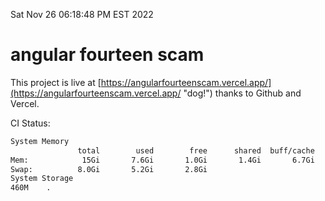 Sat Nov 26 06:18:48 PM EST 2022

# angular fourteen scam


This project is live at [https://angularfourteenscam.vercel.app/](https://angularfourteenscam.vercel.app/ "dog!") thanks to Github and Vercel.

CI Status: 

```bash
System Memory
               total        used        free      shared  buff/cache   available
Mem:            15Gi       7.6Gi       1.0Gi       1.4Gi       6.7Gi       6.0Gi
Swap:          8.0Gi       5.2Gi       2.8Gi
System Storage
460M	.
